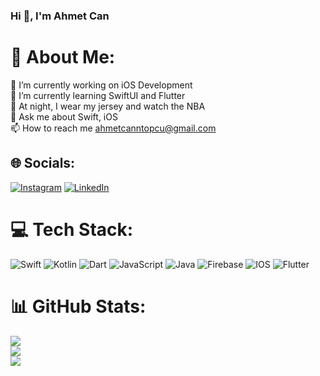### Hi 👋, I'm Ahmet Can

# 💫 About Me:
🔭 I’m currently working on iOS Development<br>🌱 I’m currently learning SwiftUI and Flutter<br>🏀 At night, I wear my jersey and watch the NBA<br>💬 Ask me about Swift, iOS<br>📫 How to reach me ahmetcanntopcu@gmail.com<br>


## 🌐 Socials:
[![Instagram](https://img.shields.io/badge/Instagram-%23E4405F.svg?logo=Instagram&logoColor=white)](https://instagram.com/ahmetcanntopcu) [![LinkedIn](https://img.shields.io/badge/LinkedIn-%230077B5.svg?logo=linkedin&logoColor=white)](https://linkedin.com/in/https://www.linkedin.com/in/ahmet-can-top%C3%A7u-a16233228/) 

# 💻 Tech Stack:
![Swift](https://img.shields.io/badge/swift-F54A2A?style=for-the-badge&logo=swift&logoColor=white) ![Kotlin](https://img.shields.io/badge/kotlin-%230095D5.svg?style=for-the-badge&logo=kotlin&logoColor=white) ![Dart](https://img.shields.io/badge/dart-%230175C2.svg?style=for-the-badge&logo=dart&logoColor=white) ![JavaScript](https://img.shields.io/badge/javascript-%23323330.svg?style=for-the-badge&logo=javascript&logoColor=%23F7DF1E) ![Java](https://img.shields.io/badge/java-%23ED8B00.svg?style=for-the-badge&logo=java&logoColor=white) ![Firebase](https://img.shields.io/badge/firebase-%23039BE5.svg?style=for-the-badge&logo=firebase) ![IOS](https://img.shields.io/badge/IOS-%2320232a.svg?style=for-the-badge&logo=apple&logoColor=white) ![Flutter](https://img.shields.io/badge/Flutter-%2302569B.svg?style=for-the-badge&logo=Flutter&logoColor=white)
# 📊 GitHub Stats:
![](https://github-readme-stats.vercel.app/api?username=ahmetcanntopcu&theme=dark&hide_border=false&include_all_commits=false&count_private=true)<br/>
![](https://github-readme-streak-stats.herokuapp.com/?user=ahmetcanntopcu&theme=dark&hide_border=false)<br/>
![](https://github-readme-stats.vercel.app/api/top-langs/?username=ahmetcanntopcu&theme=dark&hide_border=false&include_all_commits=false&count_private=true&layout=compact)
